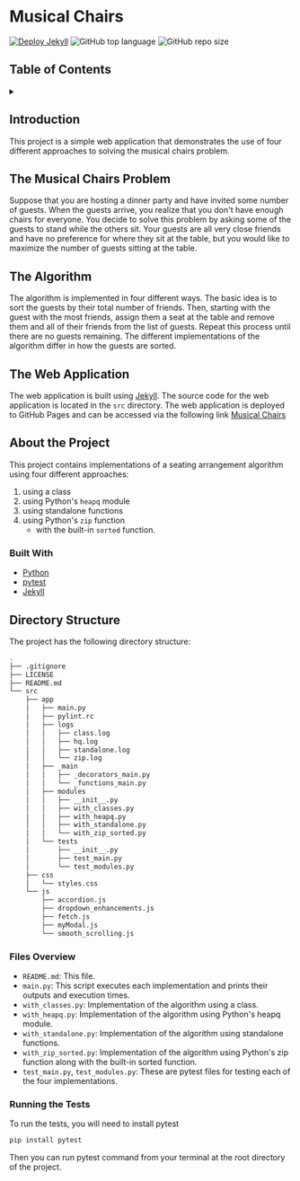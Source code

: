 # Musical Chairs

[![Deploy Jekyll](https://github.com/thomasthaddeus/musical-chairs/actions/workflows/jekyll-gh-pages.yml/badge.svg)](https://github.com/thomasthaddeus/musical-chairs/actions/workflows/jekyll-gh-pages.yml) ![GitHub top language](https://img.shields.io/github/languages/top/thomasthaddeus/musical-chairs?logo=python&logoColor=yellow) ![GitHub repo size](https://img.shields.io/github/repo-size/thomasthaddeus/musical-chairs?logo=github)

## Table of Contents

<details markdown="1"><summary></summary>

- [Musical Chairs](#musical-chairs)
  - [Table of Contents](#table-of-contents)
  - [Introduction](#introduction)
  - [The Musical Chairs Problem](#the-musical-chairs-problem)
  - [The Algorithm](#the-algorithm)
  - [The Web Application](#the-web-application)
  - [About the Project](#about-the-project)
    - [Built With](#built-with)
  - [Directory Structure](#directory-structure)
    - [Files Overview](#files-overview)
    - [Running the Tests](#running-the-tests)

</details>

## Introduction

This project is a simple web application that demonstrates the use of four different approaches to solving the musical chairs problem.

## The Musical Chairs Problem

Suppose that you are hosting a dinner party and have invited some number of guests. When the guests arrive, you realize that you don't have enough chairs for everyone. You decide to solve this problem by asking some of the guests to stand while the others sit. Your guests are all very close friends and have no preference for where they sit at the table, but you would like to maximize the number of guests sitting at the table.

## The Algorithm

The algorithm is implemented in four different ways. The basic idea is to sort the guests by their total number of friends. Then, starting with the guest with the most friends, assign them a seat at the table and remove them and all of their friends from the list of guests. Repeat this process until there are no guests remaining. The different implementations of the algorithm differ in how the guests are sorted.

## The Web Application

The web application is built using [Jekyll](https://jekyllrb.com). The source code for the web application is located in the `src` directory. The web application is deployed to GitHub Pages and can be accessed via the following link [Musical Chairs](https://apparellnstuff.me/musical-chairs/)

## About the Project

This project contains implementations of a seating arrangement algorithm using four different approaches:

1. using a class
2. using Python's `heapq` module
3. using standalone functions
4. using Python's `zip` function
   - with the built-in `sorted` function.

### Built With

- [Python](https://www.python.org/)
- [pytest](https://docs.pytest.org/en/6.2.x/)
- [Jekyll](https://jekyllrb.com)
<!-- - [Bootstrap 5](https://getbootstrap.com/docs/5.0/getting-started/introduction/) -->

## Directory Structure

The project has the following directory structure:

```bash
.
├── .gitignore
├── LICENSE
├── README.md
└── src
    ├── app
    │   ├── main.py
    │   ├── pylint.rc
    │   ├── logs
    │   │   ├── class.log
    │   │   ├── hq.log
    │   │   ├── standalone.log
    │   │   └── zip.log
    │   ├── _main
    │   │   ├── _decorators_main.py
    │   │   └── _functions_main.py
    │   ├── modules
    │   │   ├── __init__.py
    │   │   ├── with_classes.py
    │   │   ├── with_heapq.py
    │   │   ├── with_standalone.py
    │   │   └── with_zip_sorted.py
    │   └── tests
    │       ├── __init__.py
    │       ├── test_main.py
    │       └── test_modules.py
    ├── css
    │   └── styles.css
    └── js
        ├── accordion.js
        ├── dropdown_enhancements.js
        ├── fetch.js
        ├── myModal.js
        └── smooth_scrolling.js
```

### Files Overview

- `README.md`: This file.
- `main.py`: This script executes each implementation and prints their outputs and execution times.
- `with_classes.py`: Implementation of the algorithm using a class.
- `with_heapq.py`: Implementation of the algorithm using Python's heapq module.
- `with_standalone.py`: Implementation of the algorithm using standalone functions.
- `with_zip_sorted.py`: Implementation of the algorithm using Python's zip function along with the built-in sorted function.
- `test_main.py`, `test_modules.py`: These are pytest files for testing each of the four implementations.

### Running the Tests

To run the tests, you will need to install pytest

   ```python
   pip install pytest
   ```

Then you can run pytest command from your terminal at the root directory of the project.
